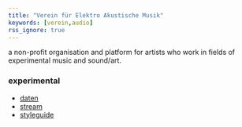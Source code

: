 ```yaml
---
title: "Verein für Elektro Akustische Musik"
keywords: [verein,audio]
rss_ignore: true
---
```

a non-profit organisation and platform for artists who work in fields of experimental music and sound/art.


### experimental

- [daten](daten/)
- [stream](stream/)
- [styleguide](styleguide/)

